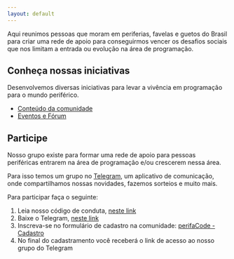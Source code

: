 ```yaml
---
layout: default
---
```


Aqui reunimos pessoas que moram em periferias, favelas e guetos do Brasil para criar uma rede de apoio para conseguirmos vencer os desafios sociais que nos limitam a entrada ou evolução na área de programação.

## Conheça nossas iniciativas

Desenvolvemos diversas iniciativas para levar a vivência em programação para o mundo periférico.

- [Conteúdo da comunidade](https://www.youtube.com/c/perifaCode)
- [Eventos e Fórum](https://forum.perifacode.com/)

## Participe

Nosso grupo existe para formar uma rede de apoio para pessoas periféricas entrarem na área de programação e/ou crescerem nessa área.

Para isso temos um grupo no [Telegram](https://canaltech.com.br/apps/o-que-e-telegram), um aplicativo de comunicação, onde compartilhamos nossas novidades, fazemos sorteios e muito mais.

Para participar faça o seguinte:

1. Leia nosso código de conduta, [neste link](/COC)
1. Baixe o Telegram, [neste link](https://telegram.org/)
1. Inscreva-se no formulário de cadastro na comunidade: [perifaCode - Cadastro](http://bit.ly/cadastro-perifacode)
1. No final do cadastramento você receberá o link de acesso ao nosso grupo do Telegram

<!-- ## Coordenação da comunidade

Alexandre
Andressa Neves: @AndressaCPNeves
Carla Vieira: @carlaprvieira
Guilherme Vieira: @gitlherme
Junior Rocha: @rotchajunior
Luís Ângelo: @luisangelorjr
Kassia Tulio
William Oliveira: @w_oliveiras 

Caso você queira entrar em contato para parcerias ou denúncias: contato@perifacode.com

## Iniciativas que apoiamos

Existem projetos extremamente maneiros que acreditamos que você deveria conhecer:

Logos das comunidades que apoiamos
-->
